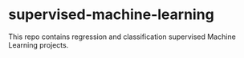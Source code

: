 # supervised-machine-learning
This repo contains regression and classification supervised Machine Learning projects.
